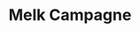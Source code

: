 ---
title: Melk Campagne 
slug: "milk"
description: "Opdracht: bedenkt een nieuwe merknaam en ontwerp de verpakkingen voor 3 soorten melk. Vol, halfvol en melk met een speciaal smaakje. Er werd een huisstijl uitgewerkt die de grafische basis vormde voor een bijhorende reclamecampagne." 
type: "intern"
members:
    - name: "Shauny Eloot"
      direction: "Crossmedia-ontwerp"
      subdirection: "Photo Design"
      disk: "3de schijf"
thumbnail:
    url: "thumb.png"
    alt: ""
    height: 1
    width: 1
    text-color: "b96528"
    background-color: "fcc553"
media:
    - url: "1_logoevolutie.png"
      type: "image"
    - url: "2_halfvollogo.png"
      type: "image"
    - url: "3_halfvolverpakking.png"
      type: "image"
      text: "Kapvorm en photoshop mockup van de halfvolle melk."
    - url: "4_applogo.png"
      type: "image"
    - url: "5_appmockup.png"
      type: "image"
      text: "Ontwerp van een promotionele app. Op basis van een ingegeven 'mood' worden melksuggesties aangereikt."
created: 20/01/2017
order: 2
---